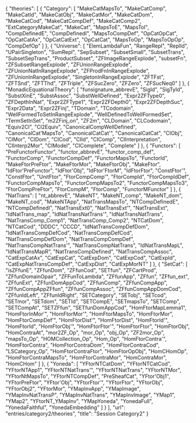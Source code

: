 {
    "theories": [
        {
            "Category": [
                "MakeCatMapsTo",
                "MakeCatComp",
                "MakeCatId",
                "MakeCatObj",
                "MakeCatMor",
                "MakeCatDom",
                "MakeCatCod",
                "MakeCatCompDef",
                "MakeCatComp2",
                "ExtCategoryMakeCat",
                "MakeCat",
                "MapsToE",
                "MapsToI",
                "CompDefinedE",
                "CompDefinedI",
                "MapsToCompDef",
                "OpCatOpCat",
                "OpCatCatAx",
                "OpCatCatExt",
                "OpCatCat",
                "MapsToOp",
                "MapsToOpOp",
                "CompDefOp"
            ]
        },
        {
            "Universe": [
                "ElemLambdaFun",
                "RangeRepl",
                "ReplId",
                "UPairSingleton",
                "SumRepl",
                "SepSubset",
                "SubsetSmall",
                "SubsetTrans",
                "SubsetSepTrans",
                "ProductSubset",
                "ZFImageRangeExplode",
                "subsetFn",
                "ZFSubsetRangeExplode",
                "ZFUnionRangeExplode",
                "ZFUnionNatInRangeExplode",
                "ZFProdFnInRangeExplode",
                "ZFUnionInRangeExplode",
                "SingletonInRangeExplode",
                "ZFTFst",
                "ZFTSnd",
                "ZFTThd",
                "ZFTriple",
                "ZFSucZero",
                "ZFZero",
                "ZFSucNeq0"
            ]
        },
        {
            "MonadicEquationalTheory": [
                "funsignature_abbrevE",
                "SigId",
                "SigTyId",
                "SubstXinE",
                "SubstAssoc",
                "SubstWellDefined",
                "Expr2ZFType0",
                "ZFDepthInNat",
                "Expr2ZFType1",
                "Expr2ZFDepth0",
                "Expr2ZFDepthSuc",
                "Expr2Data",
                "Expr2ZFinj",
                "TDomain",
                "TCodomain",
                "WellFormedToSetInRangeExplode",
                "WellDefinedToWellFormedSet",
                "TermSetInSet",
                "m2ZFinj_on",
                "ZF2m",
                "CLDomain",
                "CLCodomain",
                "Equiv2Cl",
                "Cl2Equiv",
                "CanonicalCompWellDefined",
                "CanonicalCat'MapsTo",
                "CanonicalCatCat'",
                "CanonicalCatCat",
                "CIObj",
                "CIMor",
                "CIDom",
                "CICod",
                "CIId",
                "CIComp",
                "CIInterpretation",
                "CIInterp2Mor",
                "CIModel",
                "CIComplete",
                "Complete"
            ]
        },
        {
            "Functors": [
                "PreFunctorFunctor",
                "functor_abbrevE",
                "functor_comp_def",
                "FunctorComp",
                "FunctorCompDef",
                "FunctorMapsTo",
                "FunctorId",
                "MakeFtorPreFtor",
                "MakeFtorMor",
                "MakeFtorObj",
                "MakeFtor",
                "IdFtor'PreFunctor",
                "IdFtor'Obj",
                "IdFtor'FtorM",
                "IdFtorFtor",
                "ConstFtor'",
                "ConstFtor",
                "UnitFtor",
                "FtorCompComp'",
                "FtorCompId",
                "FtorCompIdDef",
                "FunctorCompMapsTo",
                "FunctorCompMapsTo2",
                "FunctorCompMapsTo3",
                "FtorCompPreFtor",
                "FtorCompM",
                "FtorComp",
                "FunctorMFunctor"
            ]
        },
        {
            "NatTrans": [
                "nt_abbrevE",
                "MakeNT",
                "MakeNT_comp",
                "MakeNT_dom",
                "MakeNT_cod",
                "MakeNTApp",
                "NatTransMapsTo",
                "NTCompDefinedE",
                "NTCompDefinedI",
                "NatTransExt0",
                "NatTransExt'",
                "NatTransExt",
                "IdNatTrans_map",
                "IdNatTransNatTrans'",
                "IdNatTransNatTrans",
                "NatTransComp_Comp1",
                "NatTransComp_Comp2",
                "NTCatDom",
                "NTCatCod",
                "DDDC",
                "CCCD",
                "IdNatTransCompDefDom",
                "IdNatTransCompDefCod",
                "NatTransCompDefCod",
                "NatTransCompDefDom",
                "NatTransCompCompDef",
                "NatTransCompNatTrans'",
                "NatTransCompNatTrans",
                "IdNatTransMapL",
                "IdNatTransMapR",
                "NatTransCompDefined",
                "NatTransCompAssoc",
                "CatExpCatAx",
                "CatExpCat",
                "CatExpDom",
                "CatExpCod",
                "CatExpId",
                "CatExpNatTransCompDef",
                "CatExpDist",
                "CatExpMorNT"
            ]
        },
        {
            "SetCat": [
                "isZFfunE",
                "ZFfunDom",
                "ZFfunCod",
                "SETfun",
                "ZFCartProd",
                "ZFfunDomainOpair",
                "ZFFunToLambda",
                "ZFfunApp",
                "ZFfun",
                "ZFfun_ext",
                "ZFfunExt",
                "ZFfunDomAppCod",
                "ZFfunComp",
                "ZFfunCompApp",
                "ZFfunCompAppZFfun",
                "ZFfunCompAssoc",
                "ZFfunCompAppDomCod",
                "ZFfunIdLeft",
                "ZFfunIdRight",
                "SETCategory",
                "SETobj",
                "SETcod",
                "SETmor",
                "SETdom",
                "SETId",
                "SETCompE",
                "SETmapsTo",
                "SETComp",
                "SETCompAt",
                "SETZFfun",
                "SETfunDomAppCod",
                "HomFtorMapLemma1",
                "HomFtorInMor'",
                "HomFtorMor'",
                "HomFtorMapsTo",
                "HomFtorMor",
                "HomFtorCompDef'",
                "HomFtorDist'",
                "HomFtorDist",
                "HomFtorId'",
                "HomFtorId",
                "HomFtorObj'",
                "HomFtorFtor'",
                "HomFtorFtor",
                "HomFtorObj",
                "HomContraAt",
                "mor2ZF_Op",
                "mor_Op",
                "obj_Op",
                "ZF2mor_Op",
                "mapsTo_Op",
                "HOMCollection_Op",
                "Hom_Op",
                "HomFtorContra'",
                "HomFtorContra",
                "HomFtorContraDom",
                "HomFtorContraCod",
                "LSCategory_Op",
                "HomFtorContraFtor",
                "HomFtorOpObj",
                "HomCHomOp",
                "HomFtorContraMapsTo",
                "HomFtorContraMor",
                "HomContraMor",
                "HomCHom"
            ]
        },
        {
            "Yoneda": [
                "YFtorNTCatDom",
                "YFtorNTCatCod",
                "YFtorNTApp1",
                "YFtorNTNatTrans'",
                "YFtorNTNatTrans",
                "YFtorNTMor",
                "YFtorNtMapsTo",
                "YFtorNTCompDef",
                "PreSheafCat",
                "YFtor'Obj1",
                "YFtorPreFtor",
                "YFtor'Obj",
                "YFtorFtor'",
                "YFtorFtor",
                "YFtorObj",
                "YFtorObj2",
                "YFtorMor",
                "YMapInvApp",
                "YMapImage",
                "YMapInvNatTransP",
                "YMapInvNatTrans",
                "YMapInvImage",
                "YMap1",
                "YMap2",
                "YFtorNT_YMapInv",
                "YMapYoneda",
                "YonedaFull",
                "YonedaFaithful",
                "YonedaEmbedding"
            ]
        }
    ],
    "url": "entries/category2/theories",
    "title": "Session Category2"
}